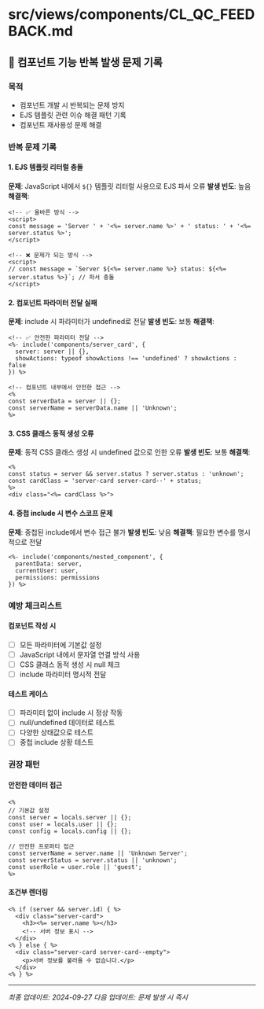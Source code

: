 # src/views/components/CL_QC_FEEDBACK.md

## 🔄 컴포넌트 기능 반복 발생 문제 기록

### 목적
- 컴포넌트 개발 시 반복되는 문제 방지
- EJS 템플릿 관련 이슈 해결 패턴 기록
- 컴포넌트 재사용성 문제 해결

### 반복 문제 기록

#### 1. EJS 템플릿 리터럴 충돌
**문제**: JavaScript 내에서 `${}` 템플릿 리터럴 사용으로 EJS 파서 오류
**발생 빈도**: 높음
**해결책**:
```ejs
<!-- ✅ 올바른 방식 -->
<script>
const message = 'Server ' + '<%= server.name %>' + ' status: ' + '<%= server.status %>';
</script>

<!-- ❌ 문제가 되는 방식 -->
<script>
// const message = `Server ${<%= server.name %>} status: ${<%= server.status %>}`; // 파서 충돌
</script>
```

#### 2. 컴포넌트 파라미터 전달 실패
**문제**: include 시 파라미터가 undefined로 전달
**발생 빈도**: 보통
**해결책**:
```ejs
<!-- ✅ 안전한 파라미터 전달 -->
<%- include('components/server_card', {
  server: server || {},
  showActions: typeof showActions !== 'undefined' ? showActions : false
}) %>

<!-- 컴포넌트 내부에서 안전한 접근 -->
<%
const serverData = server || {};
const serverName = serverData.name || 'Unknown';
%>
```

#### 3. CSS 클래스 동적 생성 오류
**문제**: 동적 CSS 클래스 생성 시 undefined 값으로 인한 오류
**발생 빈도**: 보통
**해결책**:
```ejs
<%
const status = server && server.status ? server.status : 'unknown';
const cardClass = 'server-card server-card--' + status;
%>
<div class="<%= cardClass %>">
```

#### 4. 중첩 include 시 변수 스코프 문제
**문제**: 중첩된 include에서 변수 접근 불가
**발생 빈도**: 낮음
**해결책**: 필요한 변수를 명시적으로 전달
```ejs
<%- include('components/nested_component', {
  parentData: server,
  currentUser: user,
  permissions: permissions
}) %>
```

### 예방 체크리스트

#### 컴포넌트 작성 시
- [ ] 모든 파라미터에 기본값 설정
- [ ] JavaScript 내에서 문자열 연결 방식 사용
- [ ] CSS 클래스 동적 생성 시 null 체크
- [ ] include 파라미터 명시적 전달

#### 테스트 케이스
- [ ] 파라미터 없이 include 시 정상 작동
- [ ] null/undefined 데이터로 테스트
- [ ] 다양한 상태값으로 테스트
- [ ] 중첩 include 상황 테스트

### 권장 패턴

#### 안전한 데이터 접근
```ejs
<%
// 기본값 설정
const server = locals.server || {};
const user = locals.user || {};
const config = locals.config || {};

// 안전한 프로퍼티 접근
const serverName = server.name || 'Unknown Server';
const serverStatus = server.status || 'unknown';
const userRole = user.role || 'guest';
%>
```

#### 조건부 렌더링
```ejs
<% if (server && server.id) { %>
  <div class="server-card">
    <h3><%= server.name %></h3>
    <!-- 서버 정보 표시 -->
  </div>
<% } else { %>
  <div class="server-card server-card--empty">
    <p>서버 정보를 불러올 수 없습니다.</p>
  </div>
<% } %>
```

---
*최종 업데이트: 2024-09-27*
*다음 업데이트: 문제 발생 시 즉시*